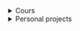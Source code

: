 <details>
    <summary>Cours</summary>
    <table class="tg">
<tbody>
  <tr>
    <td class="tg-0lax"><div style="display: inline-block; padding:20px;"><a href="https://github.com/mp2i-info/mp2i-info.github.io"><img src="https://gh-card.dev/repos/mp2i-info/mp2i-info.github.io.svg" /></a></div></th>
    <td class="tg-0lax"><div style="display: inline-block; padding:20px;"><a href="https://github.com/mp-info/mp-info.github.io"><img src="https://gh-card.dev/repos/mp-info/mp-info.github.io.svg" /></a></div></th>
  </tr>
  <tr>
    <td class="tg-0lax"><div style="display: inline-block; padding:20px;"><a href="https://github.com/cpge-itc/itc1"><img src="https://gh-card.dev/repos/cpge-itc/itc1.svg" /></a></div></th>
    <td class="tg-0lax"><div style="display: inline-block; padding:20px;"><a href="https://github.com/cpge-itc/itc2"><img src="https://gh-card.dev/repos/cpge-itc/itc2.svg" /></a></div></th>
  </tr>
  <tr>
    <td class="tg-0lax"><div style="display: inline-block; padding:20px;"><a href="https://github.com/cpge-itc/bcpst2"><img src="https://gh-card.dev/repos/cpge-itc/bcpst2.svg" /></a></div></th>
    <td class="tg-0lax"><div style="display: inline-block; padding:20px;"><a href="https://github.com/sql-exercices/sql-exercices.github.io"><img src="https://gh-card.dev/repos/cours-sql/cours-sql.github.io.svg" /></a></div></th>
  </tr>
  <tr>
    <td class="tg-0lax"><div style="display: inline-block; padding:20px;"><a href="https://github.com/fortierq/oc-m1-2021"><img src="https://gh-card.dev/repos/fortierq/oc-m1-2021.svg" /></a></div></th>
  </tr>
</tbody>
</table>
</details>

<details>
    <summary>Personal projects</summary>
    <table class="tg">
<tbody>
  <tr>
    <td class="tg-0lax"><div style="display: inline-block; padding:20px;"><a href="https://github.com/fortierq/mtgscan"><img src="https://gh-card.dev/repos/fortierq/mtgscan.svg" /></a></div></th>
    <td class="tg-0lax"> <div style="display: inline-block; padding:20px;"><a href="https://github.com/fortierq/mtgscan-app"><img src="https://gh-card.dev/repos/fortierq/mtgscan-app.svg" /> </a></div></th>
  </tr>
  <tr>
    <td class="tg-0lax"><div style="display: inline-block; padding:20px;"><a href="https://github.com/sql-exercices/sql-exercices.github.io"><img src="https://gh-card.dev/repos/cours-sql/cours-sql.github.io.svg" /></a></div></th>
  </tr>
</tbody>
</table>
</details>

